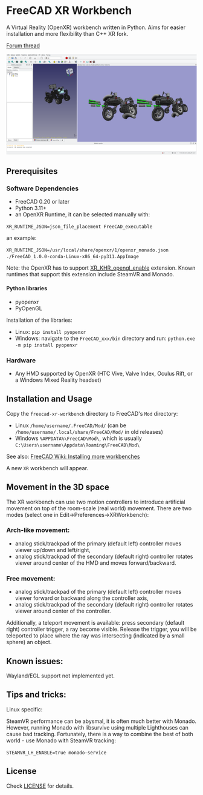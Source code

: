 # FreeCAD XR Workbench

A Virtual Reality (OpenXR) workbench written in Python. Aims for easier installation and more flexibility than C++ XR fork.

[Forum thread](https://forum.freecad.org/viewtopic.php?t=39526)

![FreeCAD-XR][fcxr]

[fcxr]: https://raw.githubusercontent.com/kwahoo2/freecad-xr-workbench/main/.github/images/fcxr-screen.png "View of active workbench"

## Prerequisites

### Software Dependencies

* FreeCAD 0.20 or later
* Python 3.11+
* an OpenXR Runtime, it can be selected manually with:

`XR_RUNTIME_JSON=json_file_placement FreeCAD_executable`

an example:

`XR_RUNTIME_JSON=/usr/local/share/openxr/1/openxr_monado.json ./FreeCAD_1.0.0-conda-Linux-x86_64-py311.AppImage`

Note: the OpenXR has to support [XR_KHR_opengl_enable](https://registry.khronos.org/OpenXR/specs/1.1/man/html/XR_KHR_opengl_enable.html) extension. Known runtimes that support this extension include SteamVR and Monado.

#### Python libraries

* pyopenxr
* PyOpenGL

Installation of the libraries:

* Linux: `pip install pyopenxr`
* Windows: navigate to the `FreeCAD_xxx/bin` directory and run: `python.exe -m pip install pyopenxr`

### Hardware

* Any HMD supported by OpenXR (HTC Vive, Valve Index, Oculus Rift, or a Windows Mixed Reality headset)

## Installation and Usage

Copy the `freecad-xr-workbench` directory to FreeCAD's `Mod` directory:

* Linux `/home/username/.FreeCAD/Mod/` (can be `/home/username/.local/share/FreeCAD/Mod/` in old releases)
* Windows `%APPDATA%\FreeCAD\Mod\`, which is usually `C:\Users\username\Appdata\Roaming\FreeCAD\Mod\`

See also: [FreeCAD Wiki: Installing more workbenches](https://wiki.freecad.org/Installing_more_workbenches)

A new `XR` workbench will appear.

## Movement in the 3D space

The XR workbench can use two motion controllers to introduce artificial movement on top of the room-scale (real world) movement. There are two modes (select one in Edit->Preferences->XRWorkbench):

### Arch-like movement:
* analog stick/trackpad of the primary (default left) controller moves viewer up/down and left/right,
* analog stick/trackpad of the secondary (default right) controller rotates viewer around center of the HMD and moves forward/backward.

### Free movement:
* analog stick/trackpad of the primary (default left) controller moves viewer forward or backward along the controller axis,
* analog stick/trackpad of the secondary (default right) controller rotates viewer around center of the controller.

Additionally, a teleport movement is available: press secondary (default right) controller trigger, a ray become visible. Release the trigger, you will be teleported to place where the ray was intersecting (indicated by a small sphere) an object.

## Known issues:

Wayland/EGL support not implemented yet.

## Tips and tricks:

Linux specific:

SteamVR performance can be abysmal, it is often much better with Monado.
However, running Monado with libsurvive using multiple Lighthouses can cause bad tracking.
Fortunately, there is a way to combine the best of both world - use Monado with SteamVR tracking:

`STEAMVR_LH_ENABLE=true monado-service`

## License

Check [LICENSE](LICENSE) for details.
